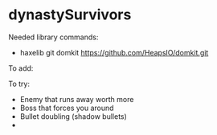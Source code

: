 # dynastySurvivors

Needed library commands:
* haxelib git domkit https://github.com/HeapsIO/domkit.git

To add:

To try:
* Enemy that runs away worth more
* Boss that forces you around
* Bullet doubling (shadow bullets)
* 